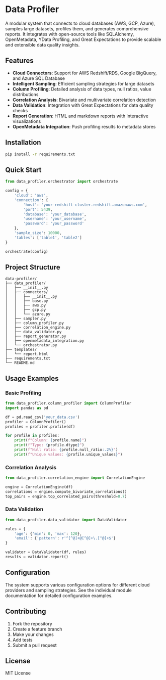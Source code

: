 # Data Profiler

A modular system that connects to cloud databases (AWS, GCP, Azure), samples large datasets, profiles them, and generates comprehensive reports. It integrates with open-source tools like SQLAlchemy, OpenMetadata, YData Profiling, and Great Expectations to provide scalable and extensible data quality insights.

## Features

- **Cloud Connectors**: Support for AWS Redshift/RDS, Google BigQuery, and Azure SQL Database
- **Intelligent Sampling**: Efficient sampling strategies for large datasets
- **Column Profiling**: Detailed analysis of data types, null ratios, value distributions
- **Correlation Analysis**: Bivariate and multivariate correlation detection
- **Data Validation**: Integration with Great Expectations for data quality checks
- **Report Generation**: HTML and markdown reports with interactive visualizations
- **OpenMetadata Integration**: Push profiling results to metadata stores

## Installation

```bash
pip install -r requirements.txt
```

## Quick Start

```python
from data_profiler.orchestrator import orchestrate

config = {
    'cloud': 'aws',
    'connection': {
        'host': 'your-redshift-cluster.redshift.amazonaws.com',
        'port': 5439,
        'database': 'your_database',
        'username': 'your_username',
        'password': 'your_password'
    },
    'sample_size': 10000,
    'tables': ['table1', 'table2']
}

orchestrate(config)
```

## Project Structure

```
data-profiler/
├── data_profiler/
│   ├── __init__.py
│   ├── connectors/
│   │   ├── __init__.py
│   │   ├── base.py
│   │   ├── aws.py
│   │   ├── gcp.py
│   │   └── azure.py
│   ├── sampler.py
│   ├── column_profiler.py
│   ├── correlation_engine.py
│   ├── data_validator.py
│   ├── report_generator.py
│   ├── openmetadata_integration.py
│   └── orchestrator.py
├── templates/
│   └── report.html
├── requirements.txt
└── README.md
```

## Usage Examples

### Basic Profiling

```python
from data_profiler.column_profiler import ColumnProfiler
import pandas as pd

df = pd.read_csv('your_data.csv')
profiler = ColumnProfiler()
profiles = profiler.profile(df)

for profile in profiles:
    print(f"Column: {profile.name}")
    print(f"Type: {profile.dtype}")
    print(f"Null ratio: {profile.null_ratio:.2%}")
    print(f"Unique values: {profile.unique_values}")
```

### Correlation Analysis

```python
from data_profiler.correlation_engine import CorrelationEngine

engine = CorrelationEngine(df)
correlations = engine.compute_bivariate_correlations()
top_pairs = engine.top_correlated_pairs(threshold=0.7)
```

### Data Validation

```python
from data_profiler.data_validator import DataValidator

rules = {
    'age': {'min': 0, 'max': 120},
    'email': {'pattern': r'^[^@]+@[^@]+\.[^@]+$'}
}

validator = DataValidator(df, rules)
results = validator.report()
```

## Configuration

The system supports various configuration options for different cloud providers and sampling strategies. See the individual module documentation for detailed configuration examples.

## Contributing

1. Fork the repository
2. Create a feature branch
3. Make your changes
4. Add tests
5. Submit a pull request

## License

MIT License 